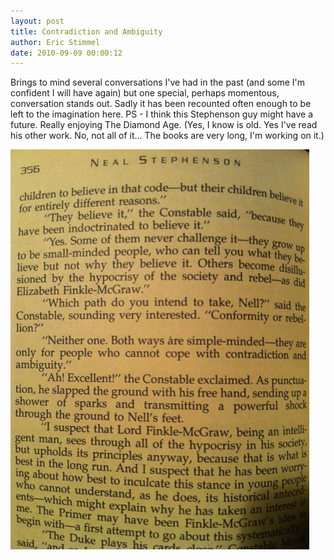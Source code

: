 ```yaml
---
layout: post
title: Contradiction and Ambiguity
author: Eric Stimmel
date: 2010-09-09 00:00:12
--- 
```


Brings to mind several conversations I've had in the past (and some I'm confident I will have again) but one special, perhaps momentous, conversation stands out. Sadly it has been recounted often enough to be left to the imagination here. PS - I think this Stephenson guy might have a future. Really enjoying The Diamond Age. (Yes, I know is old. Yes I've read his other work. No, not all of it... The books are very long, I'm working on it.)

![diamond-age.](.\images\posts\20100909-contradiction-and-ambiguity\diamond-age.jpeg)

